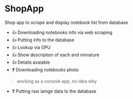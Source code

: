# ShopApp
Shop app to scrape and display notebook list from database

- :+1: Downloading notebooks info via web scraping
- :+1: Putting info to the database
- :+1: Lookup via GPU
- :+1: Show description of each and miniature
- :+1: Details avaiable
- :question: Downloading notebooks photo
> working as a console app, no idea why
- :question: Putting raw iamge data to the database
